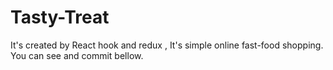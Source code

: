 # Tasty-Treat
It's created by React hook and redux , It's simple online fast-food shopping.  You can see and commit bellow.
